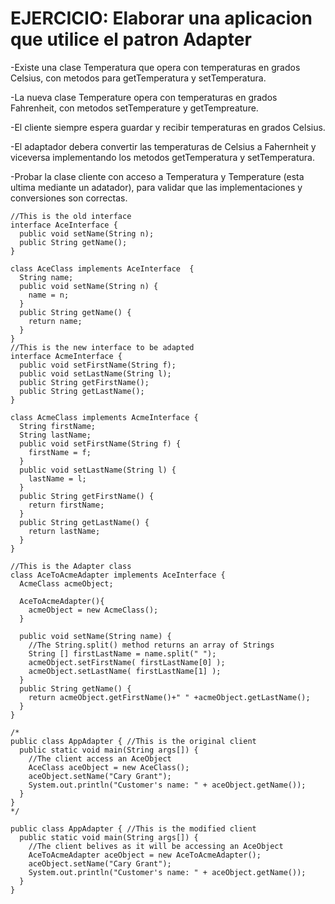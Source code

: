 # EJERCICIO: Elaborar una aplicacion que utilice el patron Adapter

-Existe una clase Temperatura que opera con temperaturas en grados Celsius, con metodos para getTemperatura y setTemperatura.

-La nueva clase Temperature opera con temperaturas en grados Fahrenheit, con metodos setTemperature y getTempreature.

-El cliente siempre espera guardar y recibir temperaturas en grados Celsius.

-El adaptador debera convertir las temperaturas de Celsius a Fahernheit y viceversa implementando los metodos getTemperatura y setTemperatura.

-Probar la clase cliente con acceso a Temperatura y Temperature (esta ultima mediante un adatador), para validar que las implementaciones y conversiones son correctas.


```
//This is the old interface
interface AceInterface {
  public void setName(String n);
  public String getName();
}

class AceClass implements AceInterface  {
  String name;
  public void setName(String n) {
    name = n;
  }
  public String getName() {
    return name;
  }
}
//This is the new interface to be adapted
interface AcmeInterface {
  public void setFirstName(String f);
  public void setLastName(String l);
  public String getFirstName();
  public String getLastName();
}

class AcmeClass implements AcmeInterface {
  String firstName;
  String lastName;
  public void setFirstName(String f) {
    firstName = f;
  }
  public void setLastName(String l) {
    lastName = l;
  }
  public String getFirstName() {
    return firstName;
  }
  public String getLastName() {
    return lastName;
  }
}

//This is the Adapter class
class AceToAcmeAdapter implements AceInterface {
  AcmeClass acmeObject;

  AceToAcmeAdapter(){
    acmeObject = new AcmeClass();
  }

  public void setName(String name) {
    //The String.split() method returns an array of Strings
    String [] firstLastName = name.split(" ");
    acmeObject.setFirstName( firstLastName[0] );
    acmeObject.setLastName( firstLastName[1] );
  }
  public String getName() {
    return acmeObject.getFirstName()+" " +acmeObject.getLastName();
  }
}

/*
public class AppAdapter { //This is the original client
  public static void main(String args[]) {
    //The client access an AceObject
    AceClass aceObject = new AceClass();
    aceObject.setName("Cary Grant");
    System.out.println("Customer's name: " + aceObject.getName());
  }
}
*/

public class AppAdapter { //This is the modified client
  public static void main(String args[]) {
    //The client belives as it will be accessing an AceObject
    AceToAcmeAdapter aceObject = new AceToAcmeAdapter();
    aceObject.setName("Cary Grant");
    System.out.println("Customer's name: " + aceObject.getName());
  }
}
```
